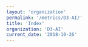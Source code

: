 ```yaml
---
layout: 'organization'
permalink: '/metrics/D3-AI/'
title: 'Index'
organization: 'D3-AI'
current_date: '2018-10-26'
---
```

